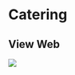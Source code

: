 # Catering

## View Web
<img src="https://github.com/ahmadsyaifuddin-99/catering/assets/77381720/2861a169-7880-4323-97b3-f1c9e6013744">
